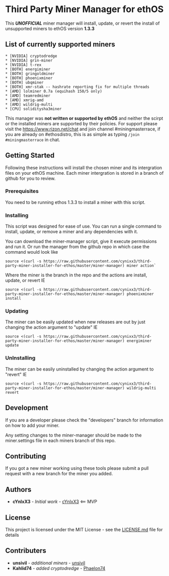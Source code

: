 # Third Party Miner Manager for ethOS

This **_UNOFFICIAL_** miner manager will install, update, or revert the install of unsupported miners to ethOS version **1.3.3**
## List of currently supported miners
	* [NVIDIA] cryptodredge
	* [NVIDIA] grin-miner
	* [NVIDIA] t-rex
	* [BOTH] energiminer
	* [BOTH] gringoldminer
	* [BOTH] phoenixminer
	* [BOTH] ubqminer
	* [BOTH] xmr-stak -- hashrate reporting fix for multiple threads
	* [AMD] lolminer 0.7a (equihash 150/5 only)
	* [AMD] teamredminer
	* [AMD] xmrig-amd 
	* [AMD] wildrig-multi
	* [CPU] soliditysha3miner

This manager was **not written or supported by ethOS** and neither the scirpt or the installed miners are supported by their policies. For support please visit the https://www.rizon.net/chat and join channel #miningmasterrace, if you are already on #ethosdistro, this is as simple as typing `/join #miningmasterrace` in chat.

## Getting Started

Following these instructions will install the chosen miner and its intergration files on your ethOS machine. Each miner intergration is stored in a branch of github for you to review.

### Prerequisites

You need to be running ethos 1.3.3 to install a miner with this script.

### Installing

This script was designed for ease of use. You can run a single command to install, update, or remove a miner and any dependencies with it.

You can download the miner-manager script, give it execute permissions and run it. Or run the manager from the github repo in which case the command would look like

```
source <(curl -s https://raw.githubusercontent.com/cynixx3/third-party-miner-installer-for-ethos/master/miner-manager) miner action`
```

Where the miner is the branch in the repo and the actions are install, update, or revert
IE

```
source <(curl -s https://raw.githubusercontent.com/cynixx3/third-party-miner-installer-for-ethos/master/miner-manager) phoenixminer install
```

### Updating

The miner can be easily updated when new releases are out by just changing the action argument to "update"
IE

```
source <(curl -s https://raw.githubusercontent.com/cynixx3/third-party-miner-installer-for-ethos/master/miner-manager) energiminer update
```

### UnInstalling

The miner can be easily uninstalled by changing the action argument to "revert"
IE

```
source <(curl -s https://raw.githubusercontent.com/cynixx3/third-party-miner-installer-for-ethos/master/miner-manager) wildrig-multi revert
```

## Development

If you are a developer please check the "developers" branch for information on how to add your miner.

Any setting changes to the miner-manager should be made to the miner.settings file in each miners branch of this repo.

## Contributing

If you got a new miner working using these tools please submit a pull request with a new branch for the miner you added.

## Authors

* **cYnIxX3** - *Initial work* - [cYnIxX3](https://github.com/cynixx3) <== MVP

## License

This project is licensed under the MIT License - see the [LICENSE.md](LICENSE.md) file for details

## Contributers

* **unsivil** - *additional miners* - [unsivil](https://github.com/unsivilaudio)
* **Kahlid74** - *added cryptodredge* - [Phaelon74](https://github.com/phaelon74)

